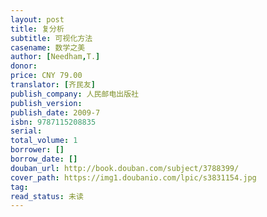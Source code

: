 ```yaml
---
layout: post
title: 复分析
subtitle: 可视化方法
casename: 数学之美
author: [Needham,T.]
donor: 
price: CNY 79.00
translator: [齐民友]
publish_company: 人民邮电出版社
publish_version: 
publish_date: 2009-7
isbn: 9787115208835
serial: 
total_volume: 1
borrower: []
borrow_date: []
douban_url: http://book.douban.com/subject/3788399/
cover_path: https://img1.doubanio.com/lpic/s3831154.jpg
tag: 
read_status: 未读
---
```

